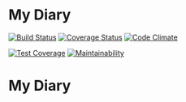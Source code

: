 # My Diary
[![Build Status](https://travis-ci.org/hnobi/myDiary.svg?branch=develop)](https://travis-ci.org/hnobi/myDiary)
[![Coverage Status](https://coveralls.io/repos/github/hnobi/myDiary/badge.svg?branch=develop)](https://coveralls.io/github/hnobi/myDiary?branch=develop)
[![Code Climate](https://codeclimate.com/github/hnobi/myDiary/badges/gpa.svg)](https://codeclimate.com/github/hnobi/myDiary)

[![Test Coverage](https://api.codeclimate.com/v1/badges/6ced9621206662d7187c/test_coverage)](https://codeclimate.com/github/hnobi/myDiary/test_coverage)
[![Maintainability](https://api.codeclimate.com/v1/badges/6ced9621206662d7187c/maintainability)](https://codeclimate.com/github/hnobi/myDiary/maintainability)

# My Diary
